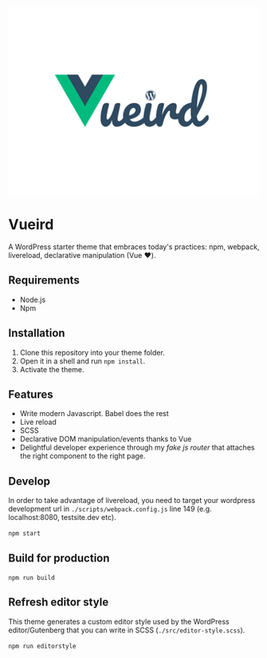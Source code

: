 
![Vueird Logo](./screenshot.png)

# Vueird

A WordPress starter theme that embraces today's practices: npm, webpack, livereload, declarative manipulation (Vue :heart:).

## Requirements

* Node.js
* Npm

## Installation

1. Clone this repository into your theme folder.
2. Open it in a shell and run `npm install`.
3. Activate the theme.

## Features

* Write modern Javascript. Babel does the rest
* Live reload
* SCSS
* Declarative DOM manipulation/events thanks to Vue
* Delightful developer experience through my _fake js router_ that attaches the right component to the right page.

## Develop

In order to take advantage of livereload, you need to target your wordpress development url in `./scripts/webpack.config.js` line 149 (e.g. localhost:8080, testsite.dev etc).

`npm start`

## Build for production

`npm run build`

## Refresh editor style

This theme generates a custom editor style used by the WordPress editor/Gutenberg that you can write in SCSS (`./src/editor-style.scss`).

`npm run editorstyle`
